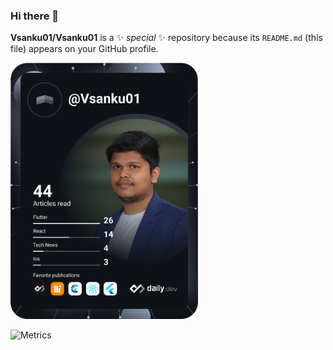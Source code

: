### Hi there 👋


**Vsanku01/Vsanku01** is a ✨ _special_ ✨ repository because its `README.md` (this file) appears on your GitHub profile.

<!-- 
Here are some ideas to get you started:

- 🔭 I’m currently working on #hashinfluencer
- 🌱 I’m currently learning Svelte JS
- 👯 I’m looking to collaborate on ...
- 🤔 I’m looking for help with ...
- 💬 Ask me about JS
- 📫 How to reach me: ...
- 😄 Pronouns: Hi
- ⚡ Fun fact: ...
 -->
 
 <div style="display:"flex"">
    <div> 
      <a href="https://app.daily.dev/DailyDevTips"><img src="https://github.com/Vsanku01/Vsanku01/blob/main/devcard.svg" width="300" alt="Vishnu's Dev Card"/></a> 
   </div>
</div>

 ![Metrics](https://metrics.lecoq.io/Vsanku01?template=classic&introduction=1&projects=1&achievements=1&isocalendar=1&isocalendar.duration=half-year&introduction.title=true&projects.limit=4&projects.descriptions=false&achievements.threshold=C&achievements.secrets=true&achievements.display=detailed&achievements.limit=0&config.timezone=Asia%2FCalcutta)






